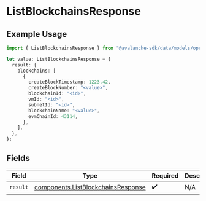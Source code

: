 # ListBlockchainsResponse

## Example Usage

```typescript
import { ListBlockchainsResponse } from "@avalanche-sdk/data/models/operations";

let value: ListBlockchainsResponse = {
  result: {
    blockchains: [
      {
        createBlockTimestamp: 1223.42,
        createBlockNumber: "<value>",
        blockchainId: "<id>",
        vmId: "<id>",
        subnetId: "<id>",
        blockchainName: "<value>",
        evmChainId: 43114,
      },
    ],
  },
};
```

## Fields

| Field                                                                                    | Type                                                                                     | Required                                                                                 | Description                                                                              |
| ---------------------------------------------------------------------------------------- | ---------------------------------------------------------------------------------------- | ---------------------------------------------------------------------------------------- | ---------------------------------------------------------------------------------------- |
| `result`                                                                                 | [components.ListBlockchainsResponse](../../models/components/listblockchainsresponse.md) | :heavy_check_mark:                                                                       | N/A                                                                                      |